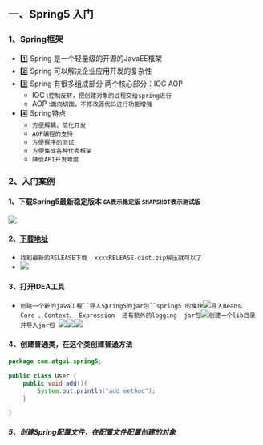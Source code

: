 ## 一、Spring5 入门

### 1、Spring框架

- :one: Spring  是一个轻量级的开源的JavaEE框架
- :two: Spring 可以解决企业应用开发的复杂性
- :three: Spring 有很多组成部分 两个核心部分：IOC AOP
  - IOC  :`控制反转，把创建对象的过程交给spring进行`
  - AOP :`面向切面，不修改源代码进行功能增强`
- :four: Spring特点
  - `方便解耦，简化开发`
  - `AOP编程的支持` 
  - `方便程序的测试`
  - `方便集成各种优秀框架`
  - `降低API开发难度`

### 2、入门案例

#### 1、下载Spring5最新稳定版本  `GA表示稳定版`  	`SNAPSHOT表示测试版`

![](https://i.loli.net/2021/01/05/ycj25gvUlLhFW9J.png)

#### 2、[下载地址](https://repo.spring.io/release/org/springframework/spring/)

- `找到最新的RELEASE下载  xxxxRELEASE-dist.zip解压就可以了`
- ![](https://i.loli.net/2021/01/05/UOyb3H5Y72w6eqn.png)

#### 3、打开IDEA工具

- `创建一个新的java工程``导入Spring5的jar包``spring5 的模块`![](https://i.loli.net/2021/01/05/oTUekN5F1wRSuYj.png)`导入Beans、 Core 、Context、 Expression  还有额外的logging  jar包`![](https://i.loli.net/2021/01/05/J3BuYdr7Q19pVnv.png)`创建一个lib目录 并导入jar包 `![](https://i.loli.net/2021/01/05/bWQhFJN8oaelBE1.png)![](https://i.loli.net/2021/01/05/gVaFb67szKuhfPi.png)![](https://i.loli.net/2021/01/05/P1a2iplHNfLIC7x.png)

#### 4、创建普通类，在这个类创建普通方法

```java
package com.atgui.spring5;

public class User {
    public void add(){
        System.out.println("add method");
    }

}

```



##### 5、创建Spring配置文件，在配置文件配置创建的对象

 